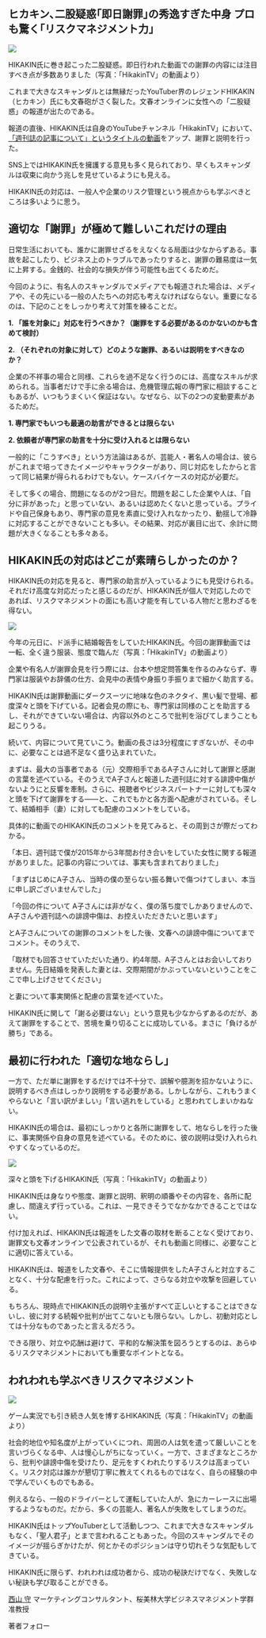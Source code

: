 ## ヒカキン､二股疑惑｢即日謝罪｣の秀逸すぎた中身 プロも驚く｢リスクマネジメント力｣

![](%E3%83%92%E3%82%AB%E3%82%AD%E3%83%B3%EF%BD%A4%E4%BA%8C%E8%82%A1%E7%96%91%E6%83%91%EF%BD%A2%E5%8D%B3%E6%97%A5%E8%AC%9D%E7%BD%AA%EF%BD%A3%E3%81%AE%E7%A7%80%E9%80%B8%E3%81%99%E3%81%8E%E3%81%9F%E4%B8%AD%E8%BA%AB%20%E3%83%97%E3%83%AD%E3%82%82%E9%A9%9A%E3%81%8F%EF%BD%A2%E3%83%AA%E3%82%B9%E3%82%AF%E3%83%9E%E3%83%8D%E3%82%B8%E3%83%A1%E3%83%B3%E3%83%88%E5%8A%9B%EF%BD%A3%20%20%E7%81%BD%E5%AE%B3%EF%BD%A5%E4%BA%8B%E4%BB%B6%EF%BD%A5%E8%A3%81%E5%88%A4%20%20%E6%9D%B1%E6%B4%8B%E7%B5%8C%E6%B8%88%E3%82%AA%E3%83%B3%E3%83%A9%E3%82%A4%E3%83%B3/img_a877a2922055e0b9658e9fa488f218f9300653.jpg)

HIKAKIN氏に巻き起こった二股疑惑。即日行われた動画での謝罪の内容には注目すべき点が多数ありました（写真：「HikakinTV」の動画より）

これまで大きなスキャンダルとは無縁だったYouTuber界のレジェンドHIKAKIN（ヒカキン）氏にも文春砲がさく裂した。文春オンラインに女性への「二股疑惑」の報道が出たのである。

報道の直後、HIKAKIN氏は自身のYouTubeチャンネル「HikakinTV」において、[「週刊誌の記事について」というタイトルの動画](https://www.youtube.com/watch?v=TgyLTvV7Kq0&t=33s)をアップ、謝罪と説明を行った。

SNS上ではHIKAKIN氏を擁護する意見も多く見られており、早くもスキャンダルは収束に向かう兆しを見せているようにも見える。

HIKAKIN氏の対応は、一般人や企業のリスク管理という視点からも学ぶべきところは多いように思う。

## 適切な「謝罪」が極めて難しいこれだけの理由

日常生活においても、誰かに謝罪せざるをえなくなる局面は少なからずある。事故を起こしたり、ビジネス上のトラブルであったりすると、謝罪の難易度は一気に上昇する。金銭的、社会的な損失が伴う可能性も出てくるためだ。

今回のように、有名人のスキャンダルでメディアでも報道された場合は、メディアや、その先にいる一般の人たちへの対応も考えなければならない。重要になるのは、下記のことをしっかり考えて対策を練ることだ。

**1\. 「誰を対象に」対応を行うべきか？（謝罪をする必要があるのかないのかも含めて検討）**

**2\. （それぞれの対象に対して）どのような謝罪、あるいは説明をすべきなのか？**

企業の不祥事の場合と同様、これらを過不足なく行うのには、高度なスキルが求められる。当事者だけで手に余る場合は、危機管理広報の専門家に相談することもあるが、いつもうまくいく保証はない。なぜなら、以下の2つの変動要素があるためだ。

**1\. 専門家でもいつも最適の助言ができるとは限らない**

**2\. 依頼者が専門家の助言を十分に受け入れるとは限らない**

一般的に「こうすべき」という方法論はあるが、芸能人・著名人の場合は、彼らがこれまで培ってきたイメージやキャラクターがあり、同じ対応をしたからと言って同じ結果が得られるわけでもない。ケースバイケースの対応が必要だ。

そして多くの場合、問題になるのが2つ目だ。問題を起こした企業や人は、「自分に非があった」と思っていない、あるいは認めたくないと思っている。プライドや自己保身もあり、専門家の意見を素直に受け入れなかったり、動揺して冷静に対応することができないことも多い。その結果、対応が裏目に出て、余計に問題が大きくなることも多々ある。

## HIKAKIN氏の対応はどこが素晴らしかったのか？

HIKAKIN氏の対応を見ると、専門家の助言が入っているようにも見受けられる。それだけ高度な対応だったと感じるのだが、HIKAKIN氏が個人で対応したのであれば、リスクマネジメントの面にも高い才能を有している人物だと思わざるを得ない。

![](%E3%83%92%E3%82%AB%E3%82%AD%E3%83%B3%EF%BD%A4%E4%BA%8C%E8%82%A1%E7%96%91%E6%83%91%EF%BD%A2%E5%8D%B3%E6%97%A5%E8%AC%9D%E7%BD%AA%EF%BD%A3%E3%81%AE%E7%A7%80%E9%80%B8%E3%81%99%E3%81%8E%E3%81%9F%E4%B8%AD%E8%BA%AB%20%E3%83%97%E3%83%AD%E3%82%82%E9%A9%9A%E3%81%8F%EF%BD%A2%E3%83%AA%E3%82%B9%E3%82%AF%E3%83%9E%E3%83%8D%E3%82%B8%E3%83%A1%E3%83%B3%E3%83%88%E5%8A%9B%EF%BD%A3%20%20%E7%81%BD%E5%AE%B3%EF%BD%A5%E4%BA%8B%E4%BB%B6%EF%BD%A5%E8%A3%81%E5%88%A4%20%20%E6%9D%B1%E6%B4%8B%E7%B5%8C%E6%B8%88%E3%82%AA%E3%83%B3%E3%83%A9%E3%82%A4%E3%83%B3/img_d0e2b822ae3bd5eb28bd5d5fcb3248a9250017.jpg)

今年の元日に、ド派手に結婚報告をしていたHIKAKIN氏。今回の謝罪動画では一転、全く違う服装、態度で臨んだ（写真：「HikakinTV」の動画より）

企業や有名人が謝罪会見を行う際には、台本や想定問答集を作るのみならず、専門家は服装やお辞儀の仕方、会見中の表情や身振り手振りまで細かく助言する。

HIKAKIN氏は謝罪動画にダークスーツに地味な色のネクタイ、黒い髪で登場、都度深々と頭を下げている。記者会見の際にも、専門家は同様のことを助言するし、それができていない場合は、内容以外のところで批判を浴びてしまうことも起こりうる。

続いて、内容について見ていこう。動画の長さは3分程度にすぎないが、その中に、必要なことは過不足なく盛り込まれていた。

まずは、最大の当事者である（元）交際相手であるA子さんに対して謝罪と感謝の言葉を述べている。そのうえでA子さんと報道した週刊誌に対する誹謗中傷がないようにと反響を牽制。さらに、視聴者やビジネスパートナーに対しても深々と頭を下げて謝罪をする――と、これでもかと各方面へ配慮がされている。そして、結婚相手（妻）に対しても配慮のコメントをしている。

具体的に動画でのHIKAKIN氏のコメントを見てみると、その周到さが際だってわかる。

「本日、週刊誌で僕が2015年から3年間お付き合いをしていた女性に関する報道がありました。記事の内容については、事実も含まれておりました」

「まずはじめにA子さん、当時の僕の至らない振る舞いで傷つけてしまい、本当に申し訳ございませんでした」

「今回の件について A子さんには非がなく、僕の落ち度でしかありませんので、A子さんや週刊誌への誹謗中傷は、お控えいただきたいと思います」

とA子さんについての謝罪のコメントをした後、文春への誹謗中傷についてまでコメント。そのうえで、

「取材でも回答させていただいた通り、約4年間、A子さんとはお会いしておりません。先日結婚を発表した妻とは、交際期間がかぶっていないということをここで申し上げさせてください」

と妻について事実関係と配慮の言葉を述べていた。

HIKAKIN氏に関して「謝る必要はない」という意見も少なからずあるのだが、あえて謝罪をすることで、苦境を乗り切ることに成功している。まさに「負けるが勝ち」である。

## 最初に行われた「適切な地ならし」

一方で、ただ単に謝罪をするだけでは不十分で、誤解や臆測を招かないように、説明するべき点はしっかり説明をする必要がある。しかしながら、これもうまくやらないと「言い訳がましい」「言い逃れをしている」と思われてしまいかねない。

HIKAKIN氏の場合は、最初にしっかりと各所に謝罪をして、地ならしを行った後に、事実関係や自身の意見を述べている。そのために、彼の説明は受け入れられやすくなっているのだ。

![](%E3%83%92%E3%82%AB%E3%82%AD%E3%83%B3%EF%BD%A4%E4%BA%8C%E8%82%A1%E7%96%91%E6%83%91%EF%BD%A2%E5%8D%B3%E6%97%A5%E8%AC%9D%E7%BD%AA%EF%BD%A3%E3%81%AE%E7%A7%80%E9%80%B8%E3%81%99%E3%81%8E%E3%81%9F%E4%B8%AD%E8%BA%AB%20%E3%83%97%E3%83%AD%E3%82%82%E9%A9%9A%E3%81%8F%EF%BD%A2%E3%83%AA%E3%82%B9%E3%82%AF%E3%83%9E%E3%83%8D%E3%82%B8%E3%83%A1%E3%83%B3%E3%83%88%E5%8A%9B%EF%BD%A3%20%20%E7%81%BD%E5%AE%B3%EF%BD%A5%E4%BA%8B%E4%BB%B6%EF%BD%A5%E8%A3%81%E5%88%A4%20%20%E6%9D%B1%E6%B4%8B%E7%B5%8C%E6%B8%88%E3%82%AA%E3%83%B3%E3%83%A9%E3%82%A4%E3%83%B3/img_011616ced51b4934f3a97337257c37e575520.jpg)

深々と頭を下げるHIKAKIN氏（写真：「HikakinTV」の動画より）

HIKAKIN氏は身なりや態度、謝罪と説明、釈明の順番やその内容を、各所に配慮し、間違えず行っている。これは、一見できそうでなかなかできることではない。

付け加えれば、HIKAKIN氏は報道をした文春の取材を断ることなく受けており、謝罪文も文春オンラインで公表されているが、それも動画と同様に、必要なことに適切に答えている。

HIKAKIN氏は、報道をした文春や、そこに情報提供をしたA子さんと対立することなく、十分な配慮を行った。これによって、さらなる対立や攻撃を回避している。

もちろん、現時点でHIKAKIN氏の説明や主張がすべて正しいとすることはできないし、彼に対する続報や批判が出てこないとも限らない。しかし、初動対応としては十分なものであったと言えるだろう。

できる限り、対立や応酬は避けて、平和的な解決策を図ろうとするのは、あらゆるリスクマネジメントにおいても重要なポイントとなる。

## われわれも学ぶべきリスクマネジメント

![](%E3%83%92%E3%82%AB%E3%82%AD%E3%83%B3%EF%BD%A4%E4%BA%8C%E8%82%A1%E7%96%91%E6%83%91%EF%BD%A2%E5%8D%B3%E6%97%A5%E8%AC%9D%E7%BD%AA%EF%BD%A3%E3%81%AE%E7%A7%80%E9%80%B8%E3%81%99%E3%81%8E%E3%81%9F%E4%B8%AD%E8%BA%AB%20%E3%83%97%E3%83%AD%E3%82%82%E9%A9%9A%E3%81%8F%EF%BD%A2%E3%83%AA%E3%82%B9%E3%82%AF%E3%83%9E%E3%83%8D%E3%82%B8%E3%83%A1%E3%83%B3%E3%83%88%E5%8A%9B%EF%BD%A3%20%20%E7%81%BD%E5%AE%B3%EF%BD%A5%E4%BA%8B%E4%BB%B6%EF%BD%A5%E8%A3%81%E5%88%A4%20%20%E6%9D%B1%E6%B4%8B%E7%B5%8C%E6%B8%88%E3%82%AA%E3%83%B3%E3%83%A9%E3%82%A4%E3%83%B3/img_8c755e88d8070ebdf2c92ab8b3e7724f395162.jpg)

ゲーム実況でも引き続き人気を博するHIKAKIN氏（写真：「HikakinTV」の動画より）

社会的地位や知名度が上がっていくにつれ、周囲の人は気を遣って厳しいことを言いづらくなる中、人は慢心しがちになっていく。一方で、さまざまなところから、批判や誹謗中傷を受けたり、足元をすくわれたりするリスクは高まっていく。リスク対応は誰かが懇切丁寧に教えてくれるものではなく、自らの経験の中で学んでいくものでもある。

例えるなら、一般のドライバーとして運転していた人が、急にカーレースに出場するようなものだ。だから、多くの芸能人、著名人が失敗をしてしまうのだ。

HIKAKIN氏はトップYouTuberとして活動しつつ、これまで大きなスキャンダルもなく、「聖人君子」とまで言われることもあった。今回のスキャンダルでそのイメージが揺らぎかけたが、何とかそのポジションは守り切れそうな気配もしてきている。

HIKAKIN氏に限らず、われわれは成功者から、成功の秘訣だけでなく、失敗しない秘訣も学び取ることができる。

[西山 守](https://toyokeizai.net/list/author/%E8%A5%BF%E5%B1%B1_%E5%AE%88) マーケティングコンサルタント、桜美林大学ビジネスマネジメント学群准教授

著者フォロー